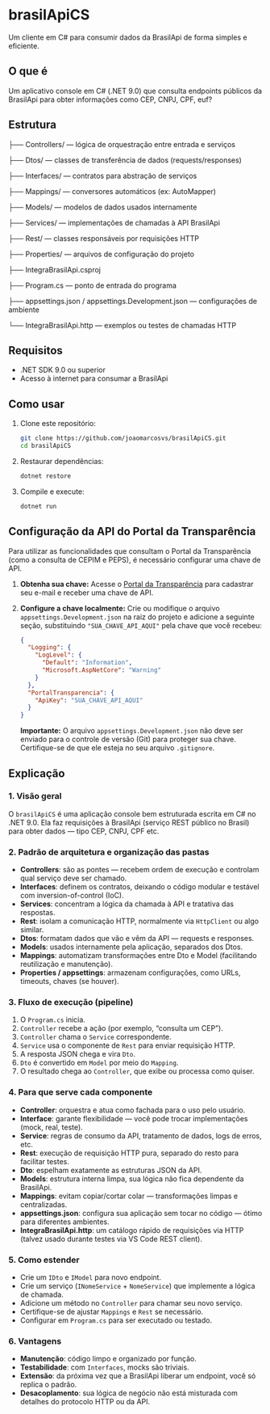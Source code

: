 # brasilApiCS

Um cliente em C# para consumir dados da BrasilApi de forma simples e eficiente.

## O que é
Um aplicativo console em C# (.NET 9.0) que consulta endpoints públicos da BrasilApi para obter informações como CEP, CNPJ, CPF, euf?

## Estrutura

├── Controllers/ — lógica de orquestração entre entrada e serviços

├── Dtos/ — classes de transferência de dados (requests/responses)

├── Interfaces/ — contratos para abstração de serviços

├── Mappings/ — conversores automáticos (ex: AutoMapper)

├── Models/ — modelos de dados usados internamente

├── Services/ — implementações de chamadas à API BrasilApi

├── Rest/ — classes responsáveis por requisições HTTP

├── Properties/ — arquivos de configuração do projeto

├── IntegraBrasilApi.csproj

├── Program.cs — ponto de entrada do programa

├── appsettings.json / appsettings.Development.json — configurações de ambiente

└── IntegraBrasilApi.http — exemplos ou testes de chamadas HTTP

## Requisitos
- .NET SDK 9.0 ou superior
- Acesso à internet para consumar a BrasilApi

## Como usar
1. Clone este repositório:
   ```bash
   git clone https://github.com/joaomarcosvs/brasilApiCS.git
   cd brasilApiCS
2. Restaurar dependências:
   ```bash
   dotnet restore
3. Compile e execute:
   ```bash
   dotnet run

## Configuração da API do Portal da Transparência

Para utilizar as funcionalidades que consultam o Portal da Transparência (como a consulta de CEPIM e PEPS), é necessário configurar uma chave de API.

1.  **Obtenha sua chave:** Acesse o [Portal da Transparência](http.www.portaltransparencia.gov.br/api-de-dados/cadastrar-email) para cadastrar seu e-mail e receber uma chave de API.

2.  **Configure a chave localmente:** Crie ou modifique o arquivo `appsettings.Development.json` na raiz do projeto e adicione a seguinte seção, substituindo `"SUA_CHAVE_API_AQUI"` pela chave que você recebeu:

    ```json
    {
      "Logging": {
        "LogLevel": {
          "Default": "Information",
          "Microsoft.AspNetCore": "Warning"
        }
      },
      "PortalTransparencia": {
        "ApiKey": "SUA_CHAVE_API_AQUI"
      }
    }
    ```

    **Importante:** O arquivo `appsettings.Development.json` não deve ser enviado para o controle de versão (Git) para proteger sua chave. Certifique-se de que ele esteja no seu arquivo `.gitignore`.

##  Explicação

### 1. Visão geral
O `brasilApiCS` é uma aplicação console bem estruturada escrita em C# no .NET 9.0. Ela faz requisições à BrasilApi (serviço REST público no Brasil) para obter dados — tipo CEP, CNPJ, CPF etc.

### 2. Padrão de arquitetura e organização das pastas

- **Controllers**: são as pontes — recebem ordem de execução e controlam qual serviço deve ser chamado.
- **Interfaces**: definem os contratos, deixando o código modular e testável com inversion-of-control (IoC).
- **Services**: concentram a lógica da chamada à API e tratativa das respostas.
- **Rest**: isolam a comunicação HTTP, normalmente via `HttpClient` ou algo similar.
- **Dtos**: formatam dados que vão e vêm da API — requests e responses.
- **Models**: usados internamente pela aplicação, separados dos Dtos.
- **Mappings**: automatizam transformações entre Dto e Model (facilitando reutilização e manutenção).
- **Properties / appsettings**: armazenam configurações, como URLs, timeouts, chaves (se houver).

### 3. Fluxo de execução (pipeline)
1. O `Program.cs` inicia.
2. `Controller` recebe a ação (por exemplo, “consulta um CEP”).
3. `Controller` chama o `Service` correspondente.
4. `Service` usa o componente de `Rest` para enviar requisição HTTP.
5. A resposta JSON chega e vira `Dto`.
6. `Dto` é convertido em `Model` por meio do `Mapping`.
7. O resultado chega ao `Controller`, que exibe ou processa como quiser.

### 4. Para que serve cada componente
- **Controller**: orquestra e atua como fachada para o uso pelo usuário.
- **Interface**: garante flexibilidade — você pode trocar implementações (mock, real, teste).
- **Service**: regras de consumo da API, tratamento de dados, logs de erros, etc.
- **Rest**: execução de requisição HTTP pura, separado do resto para facilitar testes.
- **Dto**: espelham exatamente as estruturas JSON da API.
- **Models**: estrutura interna limpa, sua lógica não fica dependente da BrasilApi.
- **Mappings**: evitam copiar/cortar colar — transformações limpas e centralizadas.
- **appsettings.json**: configura sua aplicação sem tocar no código — ótimo para diferentes ambientes.
- **IntegraBrasilApi.http**: um catálogo rápido de requisições via HTTP (talvez usado durante testes via VS Code REST client).

### 5. Como estender
- Crie um `IDto` e `IModel` para novo endpoint.
- Crie um serviço (`INomeService` + `NomeService`) que implemente a lógica de chamada.
- Adicione um método no `Controller` para chamar seu novo serviço.
- Certifique-se de ajustar `Mappings` e `Rest` se necessário.
- Configurar em `Program.cs` para ser executado ou testado.

### 6. Vantagens
- **Manutenção**: código limpo e organizado por função.
- **Testabilidade**: com `Interfaces`, mocks são triviais.
- **Extensão**: da próxima vez que a BrasilApi liberar um endpoint, você só replica o padrão.
- **Desacoplamento**: sua lógica de negócio não está misturada com detalhes do protocolo HTTP ou da API.
